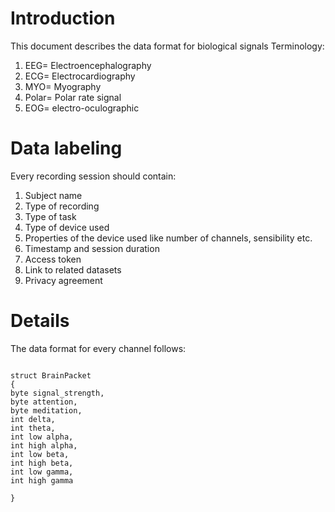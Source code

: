 # Introduction #

This document describes the data format for biological signals
Terminology:
  1. EEG= Electroencephalography
  1. ECG= Electrocardiography
  1. MYO= Myography
  1. Polar= Polar rate signal
  1. EOG= electro-oculographic


# Data labeling #
Every recording session should contain:
  1. Subject name
  1. Type of recording
  1. Type of task
  1. Type of device used
  1. Properties of the device used like number of channels, sensibility etc.
  1. Timestamp and session duration
  1. Access token
  1. Link to related datasets
  1. Privacy agreement

# Details #
The data format for every channel follows:
```

struct BrainPacket
{
byte signal_strength,
byte attention,
byte meditation,
int delta,
int theta,
int low alpha, 
int high alpha,
int low beta, 
int high beta, 
int low gamma, 
int high gamma

}
```